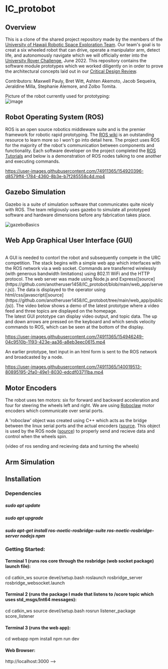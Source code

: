 # IC_protobot

## Overview

This is a clone of the shared project repository made by the members of the [University of Hawaii Robotic Space Exploration Team](https://manoa.hawaii.edu/uh-vip/project/robotic-space-exploration-rose-vip/). Our team's goal is to creat a six wheeled robot that can drive, operate a manipulator arm, detect life, and autonomously navigate which we will officially enter into the [University Rover Challenge](https://urc.marssociety.org/home), June 2022. This repository contains the software module prototypes which we worked diligently on in order to prove the architectural concepts laid out in our [Critical Design Review](https://drive.google.com/file/d/1HtWLiNnQ40CGxhcs-scGmpD602fTRI0W/view?usp=sharing).

Contributors: Maxwell Pauly, Bret Witt, Ashten Akemoto, Jacob Sequeira, Jeraldine Milla, Stephanie Alemore, and Zolbo Tomita.

Picture of the robot currently used for prototyping:
<br>
![image](https://user-images.githubusercontent.com/74911365/155123497-79ac5871-d912-4ee8-9e1f-668debe898f1.png)


## Robot Operating System (ROS)

ROS is an open source robotics middleware suite and is the premier framework for robotic rapid prototyping. The [ROS wiki](https://www.ros.org/) is an outstanding resource to learn more so I won't go into detail here. The project uses ROS for the majority of the robot's communication between components and functionality. Each software developer on the project completed the [ROS Tutorials](http://wiki.ros.org/ROS/Tutorials) and below is a demonstration of ROS nodes talking to one another and executing commands.


https://user-images.githubusercontent.com/74911365/154920396-d8579ff4-1784-4360-8b3e-b7f285558c4d.mp4



## Gazebo Simulation
Gazebo is a suite of simulation software that communicates quite nicely with ROS. The team religiously uses gazebo to simulate all prototyped software and hardware dimensions before any fabrication takes place.

![gazeboBasics](https://user-images.githubusercontent.com/74911365/155137434-49c81e47-bed8-485f-a7df-9dd46aa74114.png)



## Web App Graphical User Interface (GUI)
<br>
A GUI is needed to contorl the robot and subsequently compete in the URC competition. The stack begins with a simple web app which interfaces with the ROS network via a web socket. Commands are transferred wirelessly (with generous bandwidth limitations) using 802.11 WiFi and the HTTP protocol. The web server was made using Node.js and Express([source](https://github.com/anotheruser1458/IC_protobot/blob/main/web_app/server.js)). The data is displayed to the operator using html/css/javascript([source](https://github.com/anotheruser1458/IC_protobot/tree/main/web_app/public/js)). The video below shows a demo of the latest prototype where a video feed and three topics are displayed on the homepage. 
<br>
The latest GUI prototype can display video output, and topic data. The up and down arrows are pressed on the keyboard and which sends velocity commands to ROS, which can be seen at the bottom of the display.
<br>


https://user-images.githubusercontent.com/74911365/154946249-04c9510b-1193-423e-aa36-a8eb3eec0615.mp4


An earlier prototype, text input in an html form is sent to the ROS network and broadcasted by a node.


https://user-images.githubusercontent.com/74911365/140019513-80895195-2fa0-49e1-8030-edcdf03711ba.mp4


## Motor Encoders

The robot uses ten motors: six for forward and backward acceleration and four for steering the wheels left and right. We are using [Roboclaw](https://www.pololu.com/product/3284) motor encoders which communicate over serial ports. 


A 'roboclaw' object was created using C++ which acts as the bridge between the linux serial ports and the actual encoders ([source](https://github.com/anotheruser1458/IC_protobot/blob/main/catkin_ws/src/protobot/src/protobot_control/src/roboclaw.cpp). This object is used by the ROS node ([source](https://github.com/anotheruser1458/IC_protobot/blob/main/catkin_ws/src/protobot/src/protobot_control/src/protobot.cpp)) to properly send and recieve data and control when the wheels spin.

(video of ros sending and recieving data and turning the wheels)

## Arm Simulation

## Installation

### Dependencies

##### sudo apt update
##### sudo apt upgrade
##### sudo apt-get install ros-noetic-rosbridge-suite ros-noetic-rosbridge-server nodejs npm

### Getting Started:

#### Terminal 1 (runs ros core through the rosbridge (web socket package) launch file):

cd catkin_ws
source devel/setup.bash
roslaunch rosbridge_server rosbridge_websocket.launch

#### Terminal 2 (runs the package I made that listens to /score topic which uses std_msgs/Int64 messages):
cd catkin_ws
source devel/setup.bash
rosrun listener_package score_listener

#### Terminal 3 (runs the web app):
cd webapp
npm install
npm run dev

#### Web Browser:
http://localhost:3000 -->
